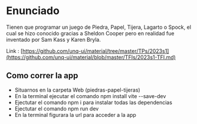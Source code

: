 # Enunciado

Tienen que programar un juego de Piedra, Papel, Tijera, Lagarto o Spock, el cual se hizo conocido gracias a Sheldon Cooper pero en realidad fue inventado por Sam Kass y Karen Bryla.

Link : 
[https://github.com/unq-ui/material/tree/master/TPs/2023s1](https://github.com/unq-ui/material/blob/master/TFIs/2023s1-TFI.md)


## Como correr la app

* Situarnos en la carpeta Web (piedras-papel-tijeras)
* En la terminal ejecutar el comando npm install vite --save-dev
* Ejectutar el comando npm i para instalar todas las dependencias
* Ejectutar el comando npm run dev
* En la terminal figurara la url para acceder a la app



